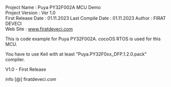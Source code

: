   Project Name       :   Puya PY32F002A MCU Demo                   
  Project Version    :   Ver 1.0   
  First Release Date :   01.11.2023
  Last Compile Date  :   01.11.2023
  Author             :   FIRAT DEVECI                       
  Web Site           :   www.firatdeveci.com                
 
  This is code example for Puya PY32F002A.
  cocoOS RTOS is used for this MCU.

  You have to use Keil with at least "Puya.PY32F0xx_DFP.1.2.0.pack" compiler.
  
  V1.0 - First Release
  
  info [@] firatdeveci.com

